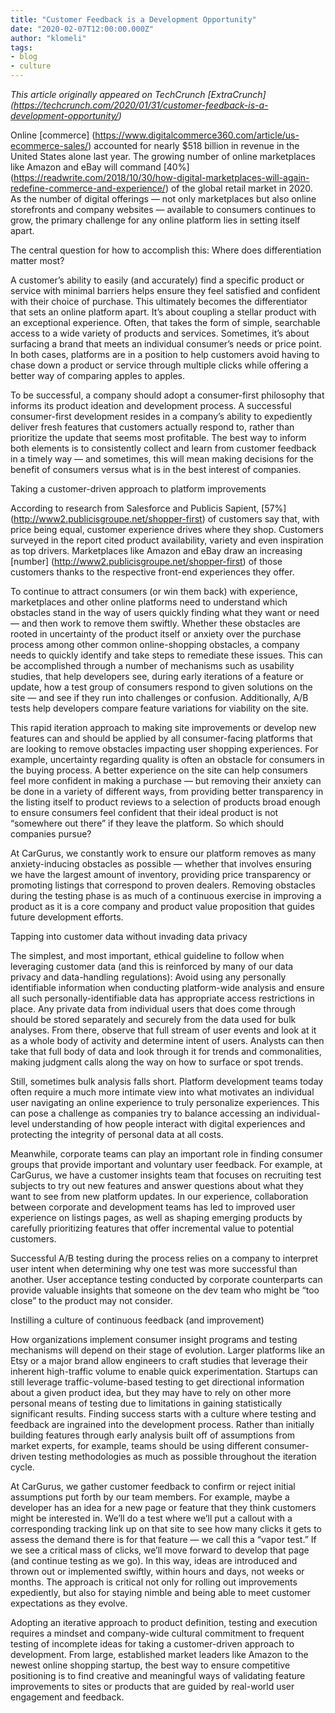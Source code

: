```yaml
---
title: "Customer Feedback is a Development Opportunity"
date: "2020-02-07T12:00:00.000Z"
author: "klomeli"
tags:
- blog
- culture
---
```



*This article originally appeared on TechCrunch [ExtraCrunch] (https://techcrunch.com/2020/01/31/customer-feedback-is-a-development-opportunity/)*

Online [commerce] (https://www.digitalcommerce360.com/article/us-ecommerce-sales/) accounted for nearly $518 billion in revenue in the United States alone last year. The growing number of online marketplaces like Amazon and eBay will command [40%] (https://readwrite.com/2018/10/30/how-digital-marketplaces-will-again-redefine-commerce-and-experience/) of the global retail market in 2020. As the number of digital offerings — not only marketplaces but also online storefronts and company websites — available to consumers continues to grow, the primary challenge for any online platform lies in setting itself apart.

The central question for how to accomplish this: Where does differentiation matter most?

A customer’s ability to easily (and accurately) find a specific product or service with minimal barriers helps ensure they feel satisfied and confident with their choice of purchase. This ultimately becomes the differentiator that sets an online platform apart. It’s about coupling a stellar product with an exceptional experience. Often, that takes the form of simple, searchable access to a wide variety of products and services. Sometimes, it’s about surfacing a brand that meets an individual consumer’s needs or price point. In both cases, platforms are in a position to help customers avoid having to chase down a product or service through multiple clicks while offering a better way of comparing apples to apples.

To be successful, a company should adopt a consumer-first philosophy that informs its product ideation and development process. A successful consumer-first development resides in a company’s ability to expediently deliver fresh features that customers actually respond to, rather than prioritize the update that seems most profitable. The best way to inform both elements is to consistently collect and learn from customer feedback in a timely way — and sometimes, this will mean making decisions for the benefit of consumers versus what is in the best interest of companies.

Taking a customer-driven approach to platform improvements

According to research from Salesforce  and Publicis Sapient, [57%] (http://www2.publicisgroupe.net/shopper-first) of customers say that, with price being equal, customer experience drives where they shop. Customers surveyed in the report cited product availability, variety and even inspiration as top drivers. Marketplaces like Amazon and eBay draw an increasing [number] (http://www2.publicisgroupe.net/shopper-first) of those customers thanks to the respective front-end experiences they offer.

To continue to attract consumers (or win them back) with experience, marketplaces and other online platforms need to understand which obstacles stand in the way of users quickly finding what they want or need — and then work to remove them swiftly. Whether these obstacles are rooted in uncertainty of the product itself or anxiety over the purchase process among other common online-shopping obstacles, a company needs to quickly identify and take steps to remediate these issues. This can be accomplished through a number of mechanisms such as usability studies, that help developers see, during early iterations of a feature or update, how a test group of consumers respond to given solutions on the site — and see if they run into challenges or confusion. Additionally, A/B tests help developers compare feature variations for viability on the site.

This rapid iteration approach to making site improvements or develop new features can and should be applied by all consumer-facing platforms that are looking to remove obstacles impacting user shopping experiences. For example, uncertainty regarding quality is often an obstacle for consumers in the buying process. A better experience on the site can help consumers feel more confident in making a purchase — but removing their anxiety can be done in a variety of different ways, from providing better transparency in the listing itself to product reviews to a selection of products broad enough to ensure consumers feel confident that their ideal product is not “somewhere out there” if they leave the platform. So which should companies pursue?

At CarGurus,  we constantly work to ensure our platform removes as many anxiety-inducing obstacles as possible — whether that involves ensuring we have the largest amount of inventory, providing price transparency or promoting listings that correspond to proven dealers. Removing obstacles during the testing phase is as much of a continuous exercise in improving a product as it is a core company and product value proposition that guides future development efforts.

Tapping into customer data without invading data privacy

The simplest, and most important, ethical guideline to follow when leveraging customer data (and this is reinforced by many of our data privacy and data-handling regulations): Avoid using any personally identifiable information when conducting platform-wide analysis and ensure all such personally-identifiable data has appropriate access restrictions in place. Any private data from individual users that does come through should be stored separately and securely from the data used for bulk analyses. From there, observe that full stream of user events and look at it as a whole body of activity and determine intent of users. Analysts can then take that full body of data and look through it for trends and commonalities, making judgment calls along the way on how to surface or spot trends.

Still, sometimes bulk analysis falls short. Platform development teams today often require a much more intimate view into what motivates an individual user navigating an online experience to truly personalize experiences. This can pose a challenge as companies try to balance accessing an individual-level understanding of how people interact with digital experiences and protecting the integrity of personal data at all costs.

Meanwhile, corporate teams can play an important role in finding consumer groups that provide important and voluntary user feedback. For example, at CarGurus, we have a customer insights team that focuses on recruiting test subjects to try out new features and answer questions about what they want to see from new platform updates. In our experience, collaboration between corporate and development teams has led to improved user experience on listings pages, as well as shaping emerging products by carefully prioritizing features that offer incremental value to potential customers.

Successful A/B testing during the process relies on a company to interpret user intent when determining why one test was more successful than another. User acceptance testing conducted by corporate counterparts can provide valuable insights that someone on the dev team who might be “too close” to the product may not consider.

Instilling a culture of continuous feedback (and improvement)

How organizations implement consumer insight programs and testing mechanisms will depend on their stage of evolution. Larger platforms like an Etsy  or a major brand allow engineers to craft studies that leverage their inherent high-traffic volume to enable quick experimentation. Startups can still leverage traffic-volume-based testing to get directional information about a given product idea, but they may have to rely on other more personal means of testing due to limitations in gaining statistically significant results. Finding success starts with a culture where testing and feedback are ingrained into the development process. Rather than initially building features through early analysis built off of assumptions from market experts, for example, teams should be using different consumer-driven testing methodologies as much as possible throughout the iteration cycle.

At CarGurus, we gather customer feedback to confirm or reject initial assumptions put forth by our team members. For example, maybe a developer has an idea for a new page or feature that they think customers might be interested in. We’ll do a test where we’ll put a callout with a corresponding tracking link up on that site to see how many clicks it gets to assess the demand there is for that feature — we call this a “vapor test.” If we see a critical mass of clicks, we’ll move forward to develop that page (and continue testing as we go). In this way, ideas are introduced and thrown out or implemented swiftly, within hours and days, not weeks or months. The approach is critical not only for rolling out improvements expediently, but also for staying nimble and being able to meet customer expectations as they evolve.

Adopting an iterative approach to product definition, testing and execution requires a mindset and company-wide cultural commitment to frequent testing of incomplete ideas for taking a customer-driven approach to development. From large, established market leaders like Amazon  to the newest online shopping startup, the best way to ensure competitive positioning is to find creative and meaningful ways of validating feature improvements to sites or products that are guided by real-world user engagement and feedback.